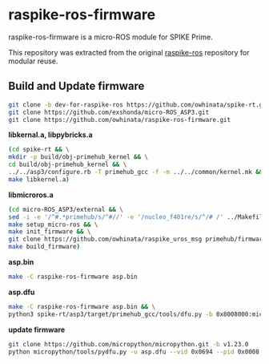 # raspike-ros-firmware

raspike-ros-firmware is a micro-ROS module for SPIKE Prime.

This repository was extracted from the original [raspike-ros](https://github.com/Hiyama1026/raspike-ros) repository for modular reuse.

## Build and Update firmware

```bash
git clone -b dev-for-raspike-ros https://github.com/owhinata/spike-rt.git
git clone https://github.com/exshonda/micro-ROS_ASP3.git
git clone https://github.com/owhinata/raspike-ros-firmware.git
```

**libkernal.a, libpybricks.a**
```bash
(cd spike-rt && \
mkdir -p build/obj-primehub_kernel && \
cd build/obj-primehub_kernel && \
../../asp3/configure.rb -T primehub_gcc -f -m ../../common/kernel.mk && \
make libkernel.a)
```

**libmicroros.a**
```bash
(cd micro-ROS_ASP3/external && \
sed -i -e '/^#.*primehub/s/^#//' -e '/nucleo_f401re/s/^/# /' ../Makefile.config && \
make setup_micro-ros && \
make init_firmware && \
git clone https://github.com/owhinata/raspike_uros_msg primehub/firmware/mcu_ws/raspike_uros_msg && \
make build_firmware)
```

**asp.bin**
```bash
make -C raspike-ros-firmware asp.bin
```

**asp.dfu**
```bash
make -C raspike-ros-firmware asp.bin && \
python3 spike-rt/asp3/target/primehub_gcc/tools/dfu.py -b 0x8008000:micro-ROS_ASP3/spike-rt/uros_raspike_rt/asp.bin asp.dfu
```

**update firmware**
```bash
git clone https://github.com/micropython/micropython.git -b v1.23.0
python micropython/tools/pydfu.py -u asp.dfu --vid 0x0694 --pid 0x0008
```
